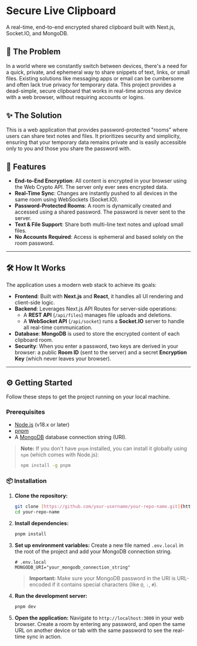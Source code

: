 # Secure Live Clipboard

A real-time, end-to-end encrypted shared clipboard built with Next.js, Socket.IO, and MongoDB.

## 🎯 The Problem

In a world where we constantly switch between devices, there's a need for a quick, private, and ephemeral way to share snippets of text, links, or small files. Existing solutions like messaging apps or email can be cumbersome and often lack true privacy for temporary data. This project provides a dead-simple, secure clipboard that works in real-time across any device with a web browser, without requiring accounts or logins.

## ✨ The Solution

This is a web application that provides password-protected "rooms" where users can share text notes and files. It prioritizes security and simplicity, ensuring that your temporary data remains private and is easily accessible only to you and those you share the password with.

## 🚀 Features

* **End-to-End Encryption**: All content is encrypted in your browser using the Web Crypto API. The server only ever sees encrypted data.
* **Real-Time Sync**: Changes are instantly pushed to all devices in the same room using WebSockets (Socket.IO).
* **Password-Protected Rooms**: A room is dynamically created and accessed using a shared password. The password is never sent to the server.
* **Text & File Support**: Share both multi-line text notes and upload small files.
* **No Accounts Required**: Access is ephemeral and based solely on the room password.

---

## 🛠️ How It Works

The application uses a modern web stack to achieve its goals:

* **Frontend**: Built with **Next.js** and **React**, it handles all UI rendering and client-side logic.
* **Backend**: Leverages Next.js API Routes for server-side operations:
    * A **REST API** (`/api/files`) manages file uploads and deletions.
    * A **WebSocket API** (`/api/socket`) runs a **Socket.IO** server to handle all real-time communication.
* **Database**: **MongoDB** is used to store the encrypted content of each clipboard room.
* **Security**: When you enter a password, two keys are derived in your browser: a public **Room ID** (sent to the server) and a secret **Encryption Key** (which never leaves your browser).

---

## ⚙️ Getting Started

Follow these steps to get the project running on your local machine.

### Prerequisites

* [Node.js](https://nodejs.org/) (v18.x or later)
* [pnpm](https://pnpm.io/)
* A [MongoDB](https://www.mongodb.com/try) database connection string (URI).

> **Note:** If you don't have `pnpm` installed, you can install it globally using `npm` (which comes with Node.js):
> ```bash
> npm install -g pnpm
> ```

### 📦 Installation

1.  **Clone the repository:**
    ```bash
    git clone [https://github.com/your-username/your-repo-name.git](https://github.com/your-username/your-repo-name.git)
    cd your-repo-name
    ```

2.  **Install dependencies:**
    ```bash
    pnpm install
    ```

3.  **Set up environment variables:**
    Create a new file named `.env.local` in the root of the project and add your MongoDB connection string.

    ```env
    # .env.local
    MONGODB_URI="your_mongodb_connection_string"
    ```
    > **Important:** Make sure your MongoDB password in the URI is URL-encoded if it contains special characters (like `@`, `:`, `#`).

4.  **Run the development server:**
    ```bash
    pnpm dev
    ```

5.  **Open the application:**
    Navigate to `http://localhost:3000` in your web browser. Create a room by entering any password, and open the same URL on another device or tab with the same password to see the real-time sync in action.